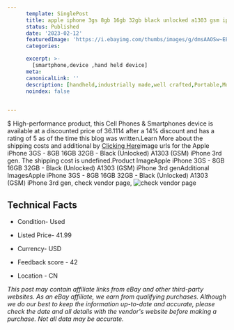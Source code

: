 ```yaml
---
      template: SinglePost
      title: apple iphone 3gs 8gb 16gb 32gb black unlocked a1303 gsm iphone 3rd gen
      status: Published
      date: '2023-02-12'
      featuredImage: 'https://i.ebayimg.com/thumbs/images/g/dmsAAOSw~EBjac0O/s-l225.jpg'
      categories: 

      excerpt: >-
        [smartphone,device ,hand held device]
      meta:
      canonicalLink: ''
      description: [handheld,industrially made,well crafted,Portable,Mobile,Compact,Convenient,Lightweight,Maneuverable,Man-portable,Miniature,Carriable,Hand-held,Light,Holdable,Transportable,Mobile device,Pocket-sized,On-the-go,Wireless,Cordless,Compact size,Convenient size, smartphone,device ,hand held device]
      noindex: false

        
---
```

$
    High-performance product, this Cell Phones & Smartphones device is available at a discounted price of 36.1114 after a 14% discount and has a rating of 5 as of the time this blog was written.Learn More about the shipping costs and additional by [Clicking Here](https://www.ebay.com/itm/314221262234?hash=item49290bf59a%3Ag%3AdmsAAOSw%7EEBjac0O&mkevt=1&mkcid=1&mkrid=711-53200-19255-0&campid=%253CePNCampaignId%253E&customid=%253CreferenceId%253E&toolid=10049)image urls for the Apple iPhone 3GS - 8GB 16GB 32GB - Black (Unlocked) A1303 (GSM) iPhone 3rd gen. The shipping cost is undefined.Product ImageApple iPhone 3GS - 8GB 16GB 32GB - Black (Unlocked) A1303 (GSM) iPhone 3rd genAdditional ImagesApple iPhone 3GS - 8GB 16GB 32GB - Black (Unlocked) A1303 (GSM) iPhone 3rd gen, check vendor page, ![check vendor page](https://origin-galleryplus.ebayimg.com/ws/web/314221262234_2_0_1/225x225.jpg,https://origin-galleryplus.ebayimg.com/ws/web/314221262234_3_0_1/225x225.jpg,https://origin-galleryplus.ebayimg.com/ws/web/314221262234_4_0_1/225x225.jpg,https://origin-galleryplus.ebayimg.com/ws/web/314221262234_5_0_1/225x225.jpg,https://origin-galleryplus.ebayimg.com/ws/web/314221262234_6_0_1/225x225.jpg,https://origin-galleryplus.ebayimg.com/ws/web/314221262234_7_0_1/225x225.jpg,https://origin-galleryplus.ebayimg.com/ws/web/314221262234_8_0_1/225x225.jpg,https://origin-galleryplus.ebayimg.com/ws/web/314221262234_9_0_1/225x225.jpg,https://origin-galleryplus.ebayimg.com/ws/web/314221262234_10_0_1/225x225.jpg,https://origin-galleryplus.ebayimg.com/ws/web/314221262234_11_0_1/225x225.jpg,https://origin-galleryplus.ebayimg.com/ws/web/314221262234_12_0_1/225x225.jpg)
    
    

 ## Technical Facts 



     
      

 - Condition- Used 


      

 - Listed Price- 41.99 


      

 - Currency- USD 


      

 - Feedback score - 42 


      

 - Location - CN 


      
      

 *_This post may contain affiliate links from eBay and other third-party websites. As an eBay affiliate, we earn from qualifying purchases. Although we do our best to keep the information up-to-date and accurate, please check the date and all details with the vendor's website before making a purchase. Not all data may be accurate._*



    
    
    
    
    